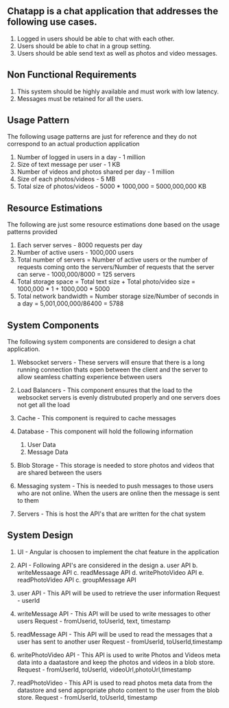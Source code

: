 ## Chatapp is a chat application that addresses the following use cases.

1. Logged in users should be able to chat with each other.
2. Users should be able to chat in a group setting.
3. Users should be able send text as well as photos and video messages.

## Non Functional Requirements

1. This system should be highly available and must work with low latency.
2. Messages must be retained for all the users.

## Usage Pattern

The following usage patterns are just for reference and they do not correspond to an actual production application

1. Number of logged in users in a day - 1 million
2. Size of text message per user - 1 KB
3. Number of videos and photos shared per day - 1 million
4. Size of each photos/videos - 5 MB 
5. Total size of photos/videos - 5000 * 1000,000 = 5000,000,000 KB

## Resource Estimations

The following are just some resource estimations done based on the usage patterns provided

1. Each server serves - 8000 requests per day
2. Number of active users - 1000,000 users
3. Total number of servers = Number of active users or the number of requests coming onto the servers/Number of requests that the server can serve - 1000,000/8000 = 125 servers
4. Total storage space = Total text size + Total photo/video size = 1000,000 * 1 + 1000,000 * 5000
5. Total network bandwidth = Number storage size/Number of seconds in a day =  5,001,000,000/86400 = 5788 

## System Components

The following system components are considered to design a chat application.

1. Websocket servers - These servers will ensure that there is a long running connection thats open between the client and the server to allow seamless chatting experience between users
2. Load Balancers - This component ensures that the load to the websocket servers is evenly distrubuted properly and one servers does not get all the load
3. Cache - This component is required to cache messages 
4. Database - This component will hold the following information

   1. User Data
   2. Message Data
   
5. Blob Storage - This storage is needed to store photos and videos that are shared between the users
6. Messaging system - This is needed to push messages to those users who are not online. When the users are online then the message is sent to them
7. Servers - This is host the API's that are written for the chat system

## System Design

1. UI - Angular is choosen to implement the chat feature in the application
2. API - Following API's are considered in the design
   a. user API
   b. writeMessaage API
   c. readMessage API
   d. writePhotoVideo API
   e. readPhotoVideo API
   c. groupMessage API
   
 8. user API - This API will be used to retrieve the user information
    Request - userId
    
 9. writeMessage API - This API will be used to write messages to other users
    Request - fromUserid, toUserId, text, timestamp
    
 10. readMessage API - This API will be used to read the messages that a user has sent to another user
     Request - fromUserId, toUserId,timestamp
     
 11. writePhotoVideo API - This API is used to write Photos and Videos meta data into a daatastore and keep the photos and videos in a blob store.
     Request -  fromUserId, toUserId, videoUrl,photoUrl,timestamp
 
 12. readPhotoVideo  - This API is used to read photos meta data from the datastore and send appropriate photo content to the user from the blob store.
     Request - fromUserId, toUserId, timestamp
     
     
    
